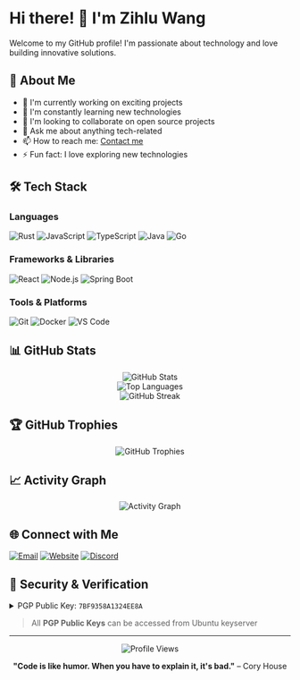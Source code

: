 # Hi there! 👋 I'm Zihlu Wang

Welcome to my GitHub profile! I'm passionate about technology and love building innovative solutions.

## 🚀 About Me

- 🔭 I'm currently working on exciting projects
- 🌱 I'm constantly learning new technologies
- 👯 I'm looking to collaborate on open source projects
- 💬 Ask me about anything tech-related
- 📫 How to reach me: [Contact me](mailto:real@zihluwang.me)
- ⚡ Fun fact: I love exploring new technologies

## 🛠️ Tech Stack

### Languages
![Rust](https://img.shields.io/badge/-Rust-000000?style=flat-square&logo=Rust&logoColor=white)
![JavaScript](https://img.shields.io/badge/-JavaScript-F7DF1E?style=flat-square&logo=JavaScript&logoColor=black)
![TypeScript](https://img.shields.io/badge/-TypeScript-3178C6?style=flat-square&logo=TypeScript&logoColor=white)
![Java](https://img.shields.io/badge/-Java-ED8B00?style=flat-square&logo=java&logoColor=white)
![Go](https://img.shields.io/badge/-Go-00ADD8?style=flat-square&logo=go&logoColor=white)

### Frameworks & Libraries
![React](https://img.shields.io/badge/-React-61DAFB?style=flat-square&logo=React&logoColor=black)
![Node.js](https://img.shields.io/badge/-Node.js-339933?style=flat-square&logo=Node.js&logoColor=white)
![Spring Boot](https://img.shields.io/badge/-Spring%20Boot-6DB33F?style=flat-square&logo=Spring&logoColor=white)

### Tools & Platforms
![Git](https://img.shields.io/badge/-Git-F05032?style=flat-square&logo=Git&logoColor=white)
![Docker](https://img.shields.io/badge/-Docker-2496ED?style=flat-square&logo=Docker&logoColor=white)
![VS Code](https://img.shields.io/badge/-VS%20Code-007ACC?style=flat-square&logo=Visual%20Studio%20Code&logoColor=white)

## 📊 GitHub Stats

<div align="center">
  <img src="https://github-readme-stats.vercel.app/api?username=zihluwang&show_icons=true&theme=dark&hide_border=true" alt="GitHub Stats" />
</div>

<div align="center">
  <img src="https://github-readme-stats.vercel.app/api/top-langs/?username=zihluwang&layout=compact&theme=dark&hide_border=true" alt="Top Languages" />
</div>

<div align="center">
  <img src="https://github-readme-streak-stats.herokuapp.com/?user=zihluwang&theme=dark&hide_border=true" alt="GitHub Streak" />
</div>

## 🏆 GitHub Trophies

<div align="center">
  <img src="https://github-profile-trophy.vercel.app/?username=zihluwang&theme=darkhub&no-frame=true&margin-w=15" alt="GitHub Trophies" />
</div>

## 📈 Activity Graph

<div align="center">
  <img src="https://github-readme-activity-graph.vercel.app/graph?username=zihluwang&theme=react-dark&hide_border=true" alt="Activity Graph" />
</div>

## 🌐 Connect with Me

[![Email](https://img.shields.io/badge/-Email-D14836?style=flat-square&logo=Gmail&logoColor=white)](mailto:real@zihluwang.me)
[![Website](https://img.shields.io/badge/-Website-000000?style=flat-square&logo=About.me&logoColor=white)](https://zihluwang.me)
[![Discord](https://img.shields.io/badge/-Discord-5865F2?style=flat-square&logo=Discord&logoColor=white)](https://discord.com/users/zihluwang)

## 🔐 Security & Verification

<details>
<summary>PGP Public Key: <code>7BF9358A1324EE8A</code></summary>

You can verify my identity using my PGP public key. This ensures secure communication and validates that content comes from me.

### How to use:
1. Import the key from Ubuntu keyserver
2. Use it to verify signed commits or encrypt messages
3. Key ID: `7BF9358A1324EE8A`

</details>

> All **PGP Public Keys** can be accessed from Ubuntu keyserver

---

<div align="center">
  <img src="https://komarev.com/ghpvc/?username=zihluwang&colour=blue&style=flat-square" alt="Profile Views" />
</div>

<div align="center">
  
**"Code is like humor. When you have to explain it, it's bad."** – Cory House

</div>

